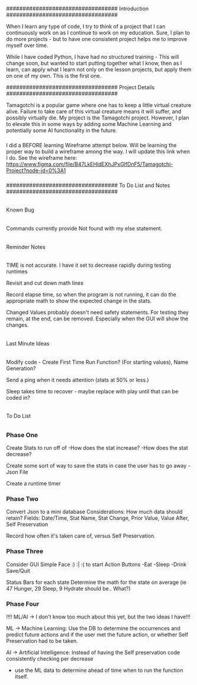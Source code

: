 ##################################
Introduction
##################################

When I learn any type of code, I try to think of a project that I can continuously work on as I continue to
work on my education. Sure, I plan to do more projects - but to have one consistent project helps me to improve
myself over time.

While I have coded Python, I have had no structured training - This will change soon, but wanted to start putting
together what I know, then as I learn, can apply what I learn not only on the lesson projects, but apply them on
one of my own. This is the first one.


##################################
Project Details
##################################

Tamagotchi is a popular game where one has to keep a little virtual creature alive. Failure to take care of this
virtual creature means it will suffer, and possibly virtually die. My project is the Tamagotchi project. However, I
plan to elevate this in some ways by adding some Machine Learning and potentially some AI functionality in the future.

###
I did a BEFORE learning Wireframe attempt below. Will be learning the proper way to build a wireframe among the way.
I will update this link when I do.
See the wireframe here: https://www.figma.com/file/B47LkEHldEXhJPxGlfDnF5/Tamagotchi-Project?node-id=0%3A1
###


##################################
To Do List and Notes
##################################

######    ######
Known Bug
######    ######
Commands currently provide Not found with my else statement.

######    ######
 Reminder Notes
######    ######

TIME is not accurate. I have it set to decrease rapidly during testing runtimes

Revisit and cut down math lines

Record elapse time, so when the program is not running, it can do the appropriate math to show the expected change in
the stats.

Changed Values probably doesn't need safety statements. For testing they remain, at the end, can be removed. Especially
when the GUI will show the changes.

######    ######
Last Minute Ideas
######    ######

Modify code - Create First Time Run Function? (For starting values), Name Generation?

Send a ping when it needs attention (stats at 50% or less.)

Sleep takes time to recover - maybe replace with play until that can be coded in?

######    ######
   To Do List
######    ######

### Phase One ###

Create Stats to run off of
-How does the stat increase?
-How does the stat decrease?

Create some sort of way to save the stats in case the user has to go away
-Json File

Create a runtime timer

### Phase Two ###

Convert Json to a mini database
Considerations: How much data should retain?
Fields: Date/Time, Stat Name, Stat Change, Prior Value, Value After, Self Preservation

Record how often it's taken care of, versus Self Preservation.

### Phase Three ###

Consider GUI
Simple Face :) :| :( to start
Action Buttons
-Eat
-Sleep
-Drink
Save/Quit

Status Bars for each state
Determine the math for the state on average (ie 47 Hunger, 29 Sleep, 9 Hydrate should be.. What?)

### Phase Four ###

!!!! ML/AI -> I don't know too much about this yet, but the two ideas I have!!!

ML -> Machine Learning:
Use the DB to determine the occurrences and predict future actions and if the user met the future action,
or whether Self Preservation had to be taken.

AI -> Artificial Intelligence:
Instead of having the Self preservation code consistently checking per decrease
- use the ML data to determine ahead of time when to run the function itself.


